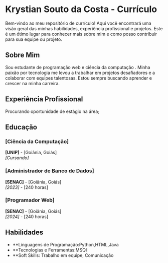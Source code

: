 # Krystian Souto da Costa - Currículo

Bem-vindo ao meu repositório de currículo! Aqui você encontrará uma visão geral das minhas habilidades, experiência profissional e projetos. Este é um ótimo lugar para conhecer mais sobre mim e como posso contribuir para sua equipe ou projeto.

## Sobre Mim

Sou estudante de programação web e ciência da computação  . Minha paixão por tecnologia me levou a trabalhar em projetos desafiadores e a colaborar com equipes talentosas. Estou sempre buscando aprender e crescer na minha carreira.

## Experiência Profissional
 Procurando oportunidade de estágio na área;

## Educação


 ### [Ciência da Computação]
**[UNIP]** - [Goiânia, Goiás]  
*[Cursando]*  

 ### [Administrador de Banco de Dados]
**[SENAC]** - [Goiânia, Goiás]  
*[2023]*   - [240 horas]

 ### [Programador Web]
**[SENAC]** - [Goiânia, Goiás]  
*[2024]*   - [240 horas]

## Habilidades

- **Linguagens de Programação:Python,HTML,Java
- **Tecnologias e Ferramentas:MSQl
- **Soft Skills: Trabalho em equipe, Comunicação
